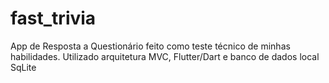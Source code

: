 # fast_trivia
App de Resposta a Questionário feito como teste técnico de minhas habilidades. Utilizado arquitetura MVC, Flutter/Dart e banco de dados local SqLite
